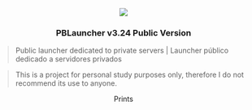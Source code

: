 <p align="center">
    <a href="https://github.com/codecorno/PBLauncher/tree/master/Loading">
        <img src="https://github.com/codecorno/PBLauncher/blob/master/Loading/ViperRed_intro_bg.bmp" />
    </a>
</p>
<h3 align="center">PBLauncher v3.24 Public Version</h3>

> Public launcher dedicated to private servers | Launcher público dedicado a servidores privados

> This is a project for personal study purposes only, therefore I do not recommend its use to anyone.

 <p align="center">
    Prints
    <br />
  </p>
